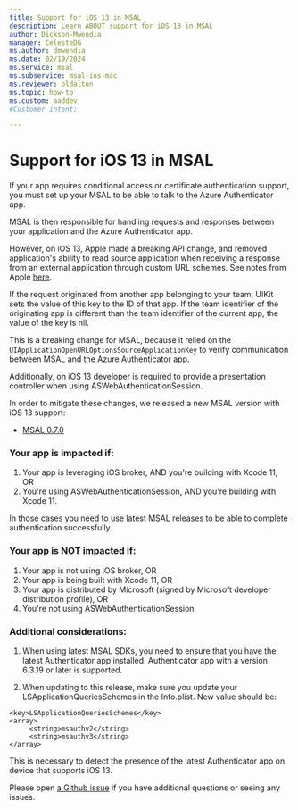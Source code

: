 ```yaml
---
title: Support for iOS 13 in MSAL
description: Learn ABOUT support for iOS 13 in MSAL
author: Dickson-Mwendia
manager: CelesteDG
ms.author: dmwendia
ms.date: 02/19/2024
ms.service: msal
ms.subservice: msal-ios-mac
ms.reviewer: oldalton
ms.topic: how-to
ms.custom: aaddev
#Customer intent: 

---
```


# Support for iOS 13 in MSAL

If your app requires conditional access or certificate authentication support, you must set up your MSAL to be able to talk to the Azure Authenticator app.

MSAL is then responsible for handling requests and responses between your application and the Azure Authenticator app.

However, on iOS 13, Apple made a breaking API change, and removed application's ability to read source application when receiving a response from an external application through custom URL schemes. See notes from Apple [here](https://developer.apple.com/documentation/uikit/uiapplicationopenurloptionssourceapplicationkey?language=objc). 

If the request originated from another app belonging to your team, UIKit sets the value of this key to the ID of that app. If the team identifier of the originating app is different than the team identifier of the current app, the value of the key is nil.

This is a breaking change for MSAL, because it relied on the `UIApplicationOpenURLOptionsSourceApplicationKey` to verify communication between MSAL and the Azure Authenticator app. 

Additionally, on iOS 13 developer is required to provide a presentation controller when using ASWebAuthenticationSession.

In order to mitigate these changes, we released a new MSAL version with iOS 13 support:
- [MSAL 0.7.0](https://github.com/AzureAD/microsoft-authentication-library-for-objc/releases/tag/0.7.0)

### Your app is impacted if:

1. Your app is leveraging iOS broker, AND you're building with Xcode 11, OR
2. You're using ASWebAuthenticationSession, AND you're building with Xcode 11.

In those cases you need to use latest MSAL releases to be able to complete authentication successfully.

### Your app is NOT impacted if:

1. Your app is not using iOS broker, OR
2. Your app is being built with Xcode 11, OR
3. Your app is distributed by Microsoft (signed by Microsoft developer distribution profile), OR
4. You're not using ASWebAuthenticationSession.

### Additional considerations:

1. When using latest MSAL SDKs, you need to ensure that you have the latest Authenticator app installed. Authenticator app with a version 6.3.19 or later is supported. 

2. When updating to this release, make sure you update your LSApplicationQueriesSchemes in the Info.plist. 
New value should be:

```
<key>LSApplicationQueriesSchemes</key>
<array>
     <string>msauthv2</string>
     <string>msauthv3</string>
</array>
```

This is necessary to detect the presence of the latest Authenticator app on device that supports iOS 13. 

Please open [a Github issue](https://github.com/AzureAD/microsoft-authentication-library-for-objc/issues) if you have additional questions or seeing any issues. 
